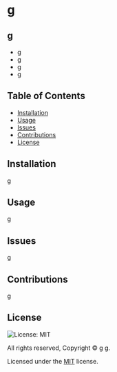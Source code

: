 
  # g

  ## g

  - g
  - g
  - g
  - g

  
  ## Table of Contents
  - [Installation](#installation)
  - [Usage](#usage)
  - [Issues](#issues)
  - [Contributions](#contributions)
  - [License](#license)
    
  
  ## Installation
  g

  ## Usage
  g

  ## Issues
  g

  ## Contributions
  g

  ## License

  ![License: MIT](https://img.shields.io/badge/License-MIT-yellow.svg)

  All rights reserved, Copyright © g g.

  Licensed under the [MIT](https://opensource.org/licenses/MIT) license.
